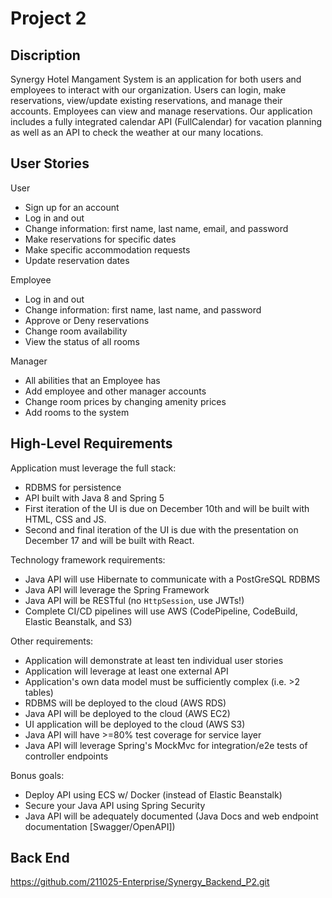 # Project 2

## Discription

Synergy Hotel Mangament System is an application for both users and employees to interact with our organization. Users can login, make reservations, view/update existing reservations, and manage their accounts. Employees can view and manage reservations. Our application includes a fully integrated calendar API (FullCalendar) for vacation planning as well as an API to check the weather at our many locations.

## User Stories
User
- Sign up for an account
- Log in and out
- Change information: first name, last name, email, and password
- Make reservations for specific dates
- Make specific accommodation requests
- Update reservation dates

Employee
- Log in and out
- Change information: first name, last name, and password
- Approve or Deny reservations
- Change room availability
- View the status of all rooms

Manager
- All abilities that an Employee has
- Add employee and other manager accounts
- Change room prices by changing amenity prices
- Add rooms to the system

## High-Level Requirements

Application must leverage the full stack: 
- RDBMS for persistence 
- API built with Java 8 and Spring 5
- First iteration of the UI is due on December 10th and will be built with HTML, CSS and JS.
- Second and final iteration of the UI is due with the presentation on December 17 and will be built with React.

Technology framework requirements: 
- Java API will use Hibernate to communicate with a PostGreSQL RDBMS 
- Java API will leverage the Spring Framework 
- Java API will be RESTful (no `HttpSession`, use JWTs!)
- Complete CI/CD pipelines will use AWS (CodePipeline, CodeBuild, Elastic Beanstalk, and S3)

Other requirements: 
- Application will demonstrate at least ten individual user stories 
- Application will leverage at least one external API 
- Application's own data model must be sufficiently complex (i.e. >2 tables) 
- RDBMS will be deployed to the cloud (AWS RDS) 
- Java API will be deployed to the cloud (AWS EC2) 
- UI application will be deployed to the cloud (AWS S3) 
- Java API will have >=80% test coverage for service layer
- Java API will leverage Spring's MockMvc for integration/e2e tests of controller endpoints

Bonus goals:
- Deploy API using ECS w/ Docker (instead of Elastic Beanstalk)
- Secure your Java API using Spring Security
- Java API will be adequately documented (Java Docs and web endpoint documentation [Swagger/OpenAPI])
 
## Back End
https://github.com/211025-Enterprise/Synergy_Backend_P2.git
